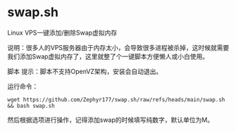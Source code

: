 # swap.sh
Linux VPS一键添加/删除Swap虚拟内存

说明：很多人的VPS服务器由于内存太小，会导致很多进程被杀掉，这时候就需要我们添加Swap虚拟内存了，这里就整了个一键脚本方便懒人或小白使用。

脚本
提示：脚本不支持OpenVZ架构，安装会自动退出。

运行命令：
```shell script
wget https://github.com/Zephyr177/swap.sh/raw/refs/heads/main/swap.sh && bash swap.sh
```

然后根据选项进行操作，记得添加swap的时候填写纯数字，默认单位为M。
